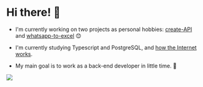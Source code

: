 # Hi there! 🧐




- I'm currently working on two projects as personal hobbies: [create-API](https://github.com/pecampelo/create-api) and [whatsapp-to-excel](https://github.com/pecampelo/whatsapp-to-excel) 😊
- I'm currently studying Typescript and PostgreSQL, and [how the Internet works](https://casitadenosotros.notion.site/Internet-4c6b01c0c1ff4eeb8f154a07db57c6db).

- My main goal is to work as a back-end developer in little time. 🎩


<div>
  <img src='https://github-readme-stats.vercel.app/api?username=pecampelo&show_icons=true&theme=dracula'>
</div>
